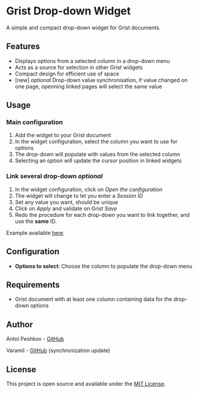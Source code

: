 # Grist Drop-down Widget

A simple and compact drop-down widget for Grist documents.

## Features

- Displays options from a selected column in a drop-down menu
- Acts as a source for selection in other Grist widgets
- Compact design for efficient use of space
- [new] *optional* Drop-down value synchronisation, if value changed on one page, openning linked pages will select the same value

## Usage
### Main configuration
1. Add the widget to your Grist document
2. In the widget configuration, select the column you want to use for options
3. The drop-down will populate with values from the selected column
4. Selecting an option will update the cursor position in linked widgets

### Link several drop-down *optional*
1. In the widget configuration, click on *Open the configuration*
2. The widget will change to let you enter a *Session ID*
3. Set any value you want, should be unique
4. Click on *Apply* and validate on Grist *Save*
5. Redo the procedure for each drop-down you want to link together, and use the **same** ID.

Example available [here](https://docs.getgrist.com/t4hM2ynV2J3b/linked-drop-down?utm_id=share-doc).

## Configuration

- **Options to select**: Choose the column to populate the drop-down menu

## Requirements

- Grist document with at least one column containing data for the drop-down options

## Author

Antol Peshkov - [GitHub](https://github.com/Antol)

Varamil - [GitHub](https://github.com/Varamil) (synchronization update)

## License

This project is open source and available under the [MIT License](LICENSE).
